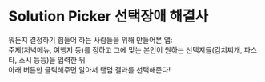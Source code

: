 # Solution Picker 선택장애 해결사
뭐든지 결정하기 힘들어 하는 사람들을 위해 만들어본 앱: <br>
주제(저녁메뉴, 여행지 등)를 정하고 그에 맞는 본인이 원하는 선택지들(김치찌개, 파스타, 스시 등등)을 입력한 뒤 <br>
아래 버튼만 클릭해주면 알아서 랜덤 결과를 선택해준다!
